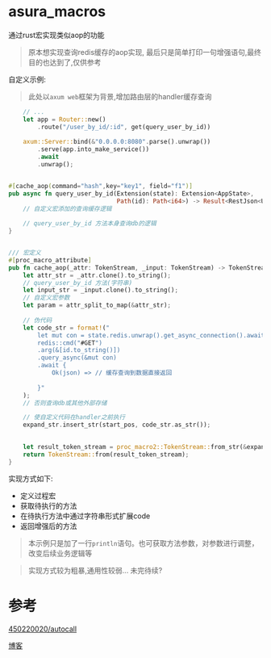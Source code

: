 # asura_macros

通过rust宏实现类似aop的功能
> 原本想实现查询redis缓存的aop实现, 最后只是简单打印一句增强语句,最终目的也达到了,仅供参考

自定义示例:
> 此处以`axum web`框架为背景,增加路由层的handler缓存查询
```rust
    // ...
    let app = Router::new()
        .route("/user_by_id/:id", get(query_user_by_id))
    
    axum::Server::bind(&"0.0.0.0:8080".parse().unwrap())
        .serve(app.into_make_service())
        .await
        .unwrap();


#[cache_aop(command="hash",key="key1", field="f1")]
pub async fn query_user_by_id(Extension(state): Extension<AppState>,
                              Path(id): Path<i64>) -> Result<RestJson<User>> {
    // 自定义宏添加的查询缓存逻辑
    
    // query_user_by_id 方法本身查询db的逻辑
}


/// 宏定义
#[proc_macro_attribute]
pub fn cache_aop(_attr: TokenStream, _input: TokenStream) -> TokenStream {
    let attr_str = _attr.clone().to_string();
    // query_user_by_id 方法(字符串)
    let input_str = _input.clone().to_string();
    // 自定义宏参数
    let param = attr_split_to_map(&attr_str);
    
    // 伪代码
    let code_str = format!("
        let mut con = state.redis.unwrap().get_async_connection().await?;\n
        redis::cmd("#GET")
        .arg(&[id.to_string()])
        .query_async(&mut con)
        .await {
            Ok(json) => // 缓存查询到数据直接返回
            
        }"
    );
    // 否则查询db或其他外部存储

    // 使自定义代码在handler之前执行
    expand_str.insert_str(start_pos, code_str.as_str());
    

    let result_token_stream = proc_macro2::TokenStream::from_str(&expand_str).unwrap();
    return TokenStream::from(result_token_stream);
}
```




实现方式如下:
* 定义过程宏
* 获取待执行的方法
* 在待执行方法中通过字符串形式扩展code
* 返回增强后的方法

> 本示例只是加了一行`println`语句。也可获取方法参数，对参数进行调整，改变后续业务逻辑等

> 实现方式较为粗暴,通用性较弱... 未完待续?
# 参考
[450220020/autocall](https://github.com/450220020/autocall)

[博客](https://www.cnblogs.com/praying/p/14520507.html)
